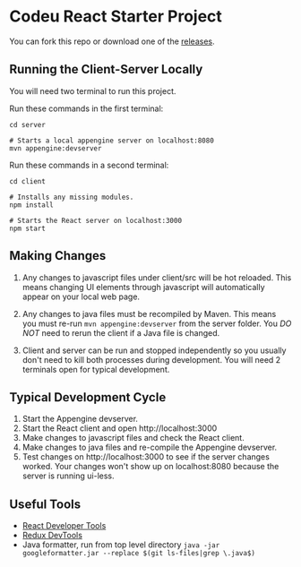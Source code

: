 # Codeu React Starter Project

You can fork this repo or download one of the [releases](https://github.com/fluffysheep-codeu/codeu-react-starter/releases).

## Running the Client-Server Locally

You will need two terminal to run this project.

Run these commands in the first terminal:

```
cd server

# Starts a local appengine server on localhost:8080
mvn appengine:devserver
```

Run these commands in a second terminal:

```
cd client

# Installs any missing modules.
npm install

# Starts the React server on localhost:3000
npm start

```

## Making Changes

1. Any changes to javascript files under client/src will be hot reloaded. This means changing UI elements through javascript will automatically appear on your local web page.

2. Any changes to java files must be recompiled by Maven. This means you must re-run `mvn appengine:devserver` from the server folder. You _DO NOT_ need to rerun the client if a Java file is changed.

3. Client and server can be run and stopped independently so you usually don't need to kill both processes during development. You will need 2 terminals open for typical development.

## Typical Development Cycle

1. Start the Appengine devserver.
2. Start the React client and open http://localhost:3000
3. Make changes to javascript files and check the React client.
4. Make changes to java files and re-compile the Appengine devserver.
5. Test changes on http://localhost:3000 to see if the server changes worked. Your changes won't show up on localhost:8080 because the server is running ui-less.

## Useful Tools

- [React Developer Tools](https://chrome.google.com/webstore/detail/react-developer-tools/fmkadmapgofadopljbjfkapdkoienihi?hl=en)
- [Redux DevTools](https://chrome.google.com/webstore/detail/redux-devtools/lmhkpmbekcpmknklioeibfkpmmfibljd?hl=en)
- Java formatter, run from top level directory `java -jar googleformatter.jar --replace $(git ls-files|grep \.java$)`
